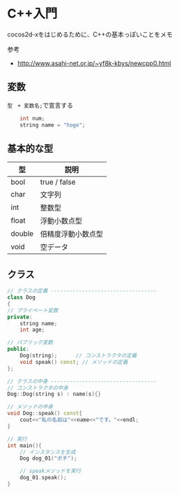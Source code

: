# C++入門
cocos2d-xをはじめるために、C++の基本っぽいことをメモ  
  
参考
- http://www.asahi-net.or.jp/~yf8k-kbys/newcpp0.html

## 変数
`型　+ 変数名;`で宣言する
``` cpp
    int num;
    string name = "hoge";
```

## 基本的な型
型          | 説明
----------- | ---------------------
bool        | true / false
char        | 文字列
int         | 整数型
float       | 浮動小数点型
double      | 倍精度浮動小数点型
void        | 空データ

## クラス
``` cpp
// クラスの定義 ----------------------------------
class Dog
{
// プライベート変数
private:
    string name;
    int age;

// パブリック変数
public:
    Dog(string);      // コンストラクタの定義
    void speak() const; // メソッドの定義
};

// クラスの中身 ----------------------------------
// コンストラクタの中身
Dog::Dog(string s) : name(s){}

// メソッドの中身
void Dog::speak() const{
    cout<<"私の名前は"<<name<<"です。"<<endl;
}

// 実行
int main(){
    // インスタンスを生成
    Dog dog_01("ポチ");

    // speakメソッドを実行
    dog_01.speak();
}
```
